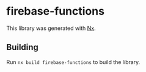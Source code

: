 # firebase-functions

This library was generated with [Nx](https://nx.dev).

## Building

Run `nx build firebase-functions` to build the library.
